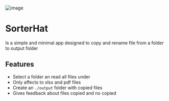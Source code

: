 ![image](https://github.com/droni-co/SorterHat/assets/75599868/677f0a8c-e532-4643-8d36-e01030a6d880)

# SorterHat
Is a simple and minimal app designed to copy and rename file from a folder to output folder

## Features
- Select a folder an read all files under
- Only affects to xlsx and pdf files
- Create an `./output` folder with copied files
- Gives feedback about files copied and no copied
